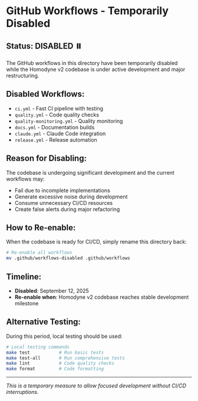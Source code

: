 # GitHub Workflows - Temporarily Disabled

## Status: DISABLED ⏸️

The GitHub workflows in this directory have been temporarily disabled while the Homodyne v2 codebase is under active development and major restructuring.

## Disabled Workflows:
- `ci.yml` - Fast CI pipeline with testing
- `quality.yml` - Code quality checks
- `quality-monitoring.yml` - Quality monitoring
- `docs.yml` - Documentation builds  
- `claude.yml` - Claude Code integration
- `release.yml` - Release automation

## Reason for Disabling:
The codebase is undergoing significant development and the current workflows may:
- Fail due to incomplete implementations
- Generate excessive noise during development
- Consume unnecessary CI/CD resources
- Create false alerts during major refactoring

## How to Re-enable:

When the codebase is ready for CI/CD, simply rename this directory back:

```bash
# Re-enable all workflows
mv .github/workflows-disabled .github/workflows
```

## Timeline:
- **Disabled**: September 12, 2025
- **Re-enable when**: Homodyne v2 codebase reaches stable development milestone

## Alternative Testing:
During this period, local testing should be used:
```bash
# Local testing commands
make test           # Run basic tests
make test-all       # Run comprehensive tests  
make lint           # Code quality checks
make format         # Code formatting
```

---
*This is a temporary measure to allow focused development without CI/CD interruptions.*